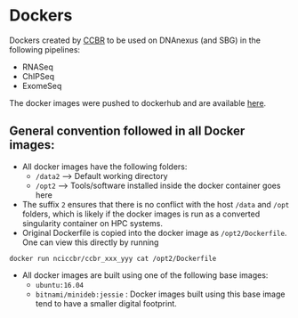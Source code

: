 # Dockers
Dockers created by [CCBR](https://ccbr.ccr.cancer.gov) to be used on DNAnexus (and SBG) in the following pipelines:

 * RNASeq
 * ChIPSeq
 * ExomeSeq

The docker images were pushed to dockerhub and are available [here](https://hub.docker.com/u/nciccbr).

## General convention followed in all Docker images:

 * All docker images have the following folders:
   * ```/data2``` --> Default working directory
   * ```/opt2``` --> Tools/software installed inside the docker container goes here
 * The suffix ```2``` ensures that there is no conflict with the host ```/data``` and ```/opt``` folders, which is likely if the docker images is run as a converted singularity container on HPC systems.
 * Original Dockerfile is copied into the docker image as ```/opt2/Dockerfile```. One can view this directly by running

  ```docker run nciccbr/ccbr_xxx_yyy cat /opt2/Dockerfile```
 
 * All docker images are built using one of the following base images:
   * ```ubuntu:16.04```
   * ```bitnami/minideb:jessie``` : Docker images built using this base image tend to have a smaller digital footprint.
